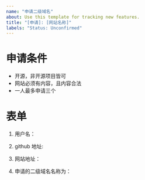 ```yaml
---
name: "申请二级域名"
about: Use this template for tracking new features.
title: "[申请]: [网站名称]"
labels: "Status: Unconfirmed"
---
```


# 申请条件
* 开源，非开源项目皆可
* 网站必须有内容，且内容合法
* 一人最多申请三个

# 表单

1. 用户名：

2. github 地址:

3. 网站地址：

4. 申请的二级域名名称为：
